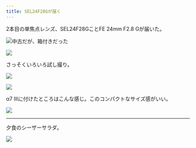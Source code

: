```yaml
---
title: SEL24F28Gが届く
---
```


2本目の単焦点レンズ、SEL24F28GことFE 24mm F2.8 Gが届いた。

![中古だが、箱付きだった](https://photos.apkas.net/medium/202312/20231221-143609.webp)

![](https://photos.apkas.net/medium/202312/20231221-143641.webp)

さっそくいろいろ試し撮り。

![](https://photos.apkas.net/medium/202312/20231221-143901.webp)

![](https://photos.apkas.net/medium/202312/20231221-144657.webp)

α7 IIIに付けたところはこんな感じ。このコンパクトなサイズ感がいい。

![](https://photos.apkas.net/medium/202312/20231221-145743.webp)

---

夕食のシーザーサラダ。

![](https://photos.apkas.net/medium/202312/20231221-191804.webp)
